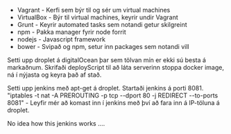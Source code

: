 * Vagrant    - Kerfi sem býr til og sér um virtual machines
* VirtualBox - Býr til virtual machines, keyrir undir Vagrant
* Grunt      - Keyrir automated tasks sem notandi getur skilgreint
* npm        - Pakka manager fyrir node forrit
* nodejs     - Javascript framework
* bower      - Svipað og npm, setur inn packages sem notandi vill

Setti upp droplet á digitalOcean þar sem tölvan mín er ekki sú besta á markaðnum.
Skrifaði deployScript til að láta serverinn stoppa docker image, ná í nýjasta og keyra það af stað.

Setti upp jenkins með apt-get á droplet. Startaði jenkins á porti 8081.
"iptables -t nat -A PREROUTING -p tcp --dport 80 -j REDIRECT --to-ports 8081" - Leyfir mér að komast inn í jenkins með því að fara inn á IP-töluna á droplet.

No idea how this jenkins works ....
